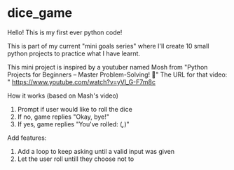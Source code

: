# dice_game

Hello! 
This is my first ever python code!

This is part of my current "mini goals series" where I'll create 10 small python projects to practice what I have learnt.

This mini project is inspired by a youtuber named Mosh from 
"Python Projects for Beginners – Master Problem-Solving! 🚀"
The URL for that video: " https://www.youtube.com/watch?v=yVl_G-F7m8c 

How it works (based on Mash's video)
1. Prompt if user would like to roll the dice
2. If no, game replies "Okay, bye!"
3. If yes, game replies "You've rolled: (___,___)"

Add features: 
1. Add a loop to keep asking until a valid input was given
2. Let the user roll untill they choose not to
